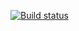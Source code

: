 [![Build status](https://ci.appveyor.com/api/projects/status/rm2vcr3klvva7j1e?svg=true)](https://ci.appveyor.com/project/raptor-vrn/ajs-hometask-6-constructor)